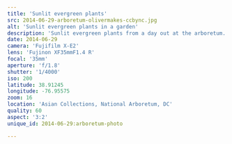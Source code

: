 ```yaml
---
title: 'Sunlit evergreen plants'
src: 2014-06-29-arboretum-olivermakes-ccbync.jpg
alt: 'Sunlit evergreen plants in a garden'
description: 'Sunlit evergreen plants from a day out at the arboretum.'
date: 2014-06-29
camera: 'Fujifilm X-E2'
lens: 'Fujinon XF35mmF1.4 R'
focal: '35mm'
aperture: 'f/1.8'
shutter: '1/4000'
iso: 200
latitude: 38.91245
longitude: -76.95575
zoom: 16
location: 'Asian Collections, National Arboretum, DC'
quality: 60
aspect: '3:2'
unique_id: 2014-06-29:arboretum-photo

---
```

